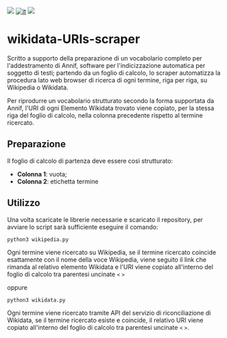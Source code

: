 ![](https://img.shields.io/badge/OS-Linux-blueviolet.svg)
[![it](https://img.shields.io/badge/lang-it-blue.svg)](https://github.com/logo94/excel2text-key/blob/main/README.md)
![](https://img.shields.io/badge/Python-3.8%2B-green.svg)


# wikidata-URIs-scraper

Scritto a supporto della preparazione di un vocabolario completo per l'addestramento di Annif, software per l'indicizzazione automatica per soggetto di testi; partendo da un foglio di calcolo, lo scraper automatizza la procedura lato web browser di ricerca di ogni termine, riga per riga, su Wikipedia o Wikidata. 

Per riprodurre un vocabolario strutturato secondo la forma supportata da Annif, l'URI di ogni Elemento Wikidata trovato viene copiato, per la stessa riga del foglio di calcolo, nella colonna precedente rispetto al termine ricercato.   

## Preparazione ##
Il foglio di calcolo di partenza deve essere così strutturato:

* **Colonna 1**: vuota; 
* **Colonna 2**: etichetta termine 

## Utilizzo ##
Una volta scaricate le librerie necessarie e scaricato il repository, per avviare lo script sarà sufficiente eseguire il comando:
```
python3 wikipedia.py
```
Ogni termine viene ricercato su Wikipedia, se il termine ricercato coincide esattamente con il nome della voce Wikipedia, viene seguito il link che rimanda al relativo elemento Wikidata e l'URI viene copiato all'interno del foglio di calcolo tra parentesi uncinate `<` `>`

oppure

```
python3 wikidata.py
```
Ogni termine viene ricercato tramite API del servizio di riconciliazione di Wikidata, se il termine ricercato esiste e coincide, il relativo URI viene copiato all'interno del foglio di calcolo tra parentesi uncinate `<` `>`. 
